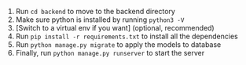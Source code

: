 1. Run `cd backend` to move to the backend directory
2. Make sure python is installed by running `python3 -V`
3. [Switch to a virtual env if you want] (optional, recommended)
5. Run `pip install -r requirements.txt` to install all the dependencies
6. Run `python manage.py migrate` to apply the models to database
7. Finally, run `python manage.py runserver` to start the server
